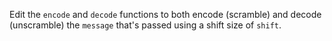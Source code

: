 Edit the `encode` and `decode` functions to both encode (scramble) and decode (unscramble) the `message` that's passed using a shift size of `shift`.
